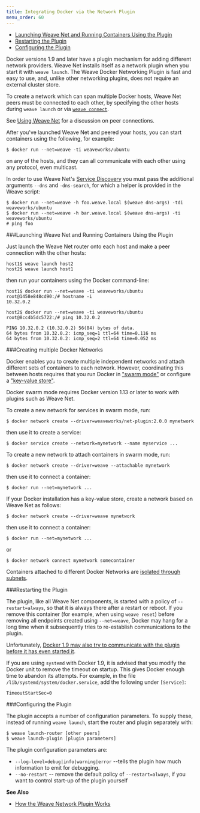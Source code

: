 ```yaml
---
title: Integrating Docker via the Network Plugin
menu_order: 60
---
```


 * [Launching Weave Net and Running Containers Using the Plugin](#launching)
 * [Restarting the Plugin](#restarting)
 * [Configuring the Plugin](#configuring)

Docker versions 1.9 and later have a plugin mechanism for adding
different network providers. Weave Net installs itself as a network
plugin when you start it with `weave launch`. The Weave Docker
Networking Plugin is fast and easy to use, and, unlike other
networking plugins, does not require an external cluster store.

To create a network which can span multiple Docker hosts, Weave Net peers must be connected to each other, by specifying the other hosts during `weave launch` or via
[`weave connect`](/site/using-weave/finding-adding-hosts-dynamically.md).

See [Using Weave Net](/site/using-weave.md#peer-connections) for a discussion on peer connections. 

After you've launched Weave Net and peered your hosts,  you can start containers using the following, for example:

    $ docker run --net=weave -ti weaveworks/ubuntu

on any of the hosts, and they can all communicate with each other
using any protocol, even multicast.

In order to use Weave Net's [Service Discovery](/site/weavedns.md) you
must pass the additional arguments `--dns` and `-dns-search`, for
which a helper is provided in the Weave script:

    $ docker run --net=weave -h foo.weave.local $(weave dns-args) -tdi weaveworks/ubuntu
    $ docker run --net=weave -h bar.weave.local $(weave dns-args) -ti weaveworks/ubuntu
    # ping foo


###<a name="launching"></a>Launching Weave Net and Running Containers Using the Plugin

Just launch the Weave Net router onto each host and make a peer connection with the other hosts:

    host1$ weave launch host2
    host2$ weave launch host1

then run your containers using the Docker command-line:

    host1$ docker run --net=weave -ti weaveworks/ubuntu
    root@1458e848cd90:/# hostname -i
    10.32.0.2

    host2$ docker run --net=weave -ti weaveworks/ubuntu
    root@8cc4b5dc5722:/# ping 10.32.0.2

    PING 10.32.0.2 (10.32.0.2) 56(84) bytes of data.
    64 bytes from 10.32.0.2: icmp_seq=1 ttl=64 time=0.116 ms
    64 bytes from 10.32.0.2: icmp_seq=2 ttl=64 time=0.052 ms


###<a name="multi"></a>Creating multiple Docker Networks

Docker enables you to create multiple independent networks and attach
different sets of containers to each network. However, coordinating
this between hosts requires that you run Docker in ["swarm mode"](https://docs.docker.com/engine/swarm/swarm-mode/) or configure a
["key-value store"](https://docs.docker.com/engine/userguide/networking/get-started-overlay/#/set-up-a-key-value-store).

Docker swarm mode requires Docker version 1.13 or later to work with
plugins such as Weave Net.

To create a new network for services in swarm mode, run:

    $ docker network create --driver=weaveworks/net-plugin:2.0.0 mynetwork

then use it to create a service:

    $ docker service create --network=mynetwork --name myservice ...


To create a new network to attach containers in swarm mode, run:

    $ docker network create --driver=weave --attachable mynetwork

then use it to connect a container:

    $ docker run --net=mynetwork ...


If your Docker installation has a key-value store, create a network
based on Weave Net as follows:

    $ docker network create --driver=weave mynetwork

then use it to connect a container:

    $ docker run --net=mynetwork ...

or

    $ docker network connect mynetwork somecontainer

Containers attached to different Docker Networks are
[isolated through subnets](https://www.weave.works/docs/net/latest/using-weave/application-isolation/).


###<a name="restarting"></a>Restarting the Plugin

The plugin, like all Weave Net components, is started with a policy of `--restart=always`, so that it is always there after a restart or reboot. If you remove this container (for example, when using `weave reset`) before removing all endpoints created using `--net=weave`, Docker may hang for a long time when it subsequently tries to re-establish communications to the plugin.

Unfortunately, [Docker 1.9 may also try to communicate with the plugin before it has even started it](https://github.com/docker/libnetwork/issues/813).

If you are using `systemd` with Docker 1.9, it is advised that you modify the Docker unit to remove the timeout on startup. This gives Docker enough time to abandon its attempts. For example, in the file `/lib/systemd/system/docker.service`, add the following under `[Service]`:

    TimeoutStartSec=0


###<a name="configuring"></a>Configuring the Plugin

The plugin accepts a number of configuration parameters. To supply
these, instead of running `weave launch`, start the router and plugin
separately with:

    $ weave launch-router [other peers]
    $ weave launch-plugin [plugin parameters]

The plugin configuration parameters are:

 * `--log-level=debug|info|warning|error` --tells the plugin
   how much information to emit for debugging.
 * `--no-restart` -- remove the default policy of `--restart=always`, if
   you want to control start-up of the plugin yourself


**See Also**

 * [How the Weave Network Plugin Works](/site/plugin/plugin-how-it-works.md)
